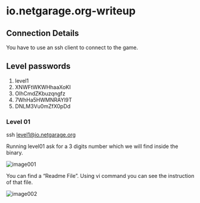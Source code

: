# io.netgarage.org-writeup
                  
## Connection Details 
You have to use an ssh client to connect to the game.

## Level passwords
1.  level1
2.  XNWFtWKWHhaaXoKI
3.  OlhCmdZKbuzqngfz
4.  7WhHa5HWMNRAYl9T
5.  DNLM3Vu0mZfX0pDd

###  Level 01
ssh level1@io.netgarage.org

Running level01 ask for a 3 digits number which we will find inside the binary.

![image001](https://user-images.githubusercontent.com/41302499/75864765-8584d800-5e28-11ea-87e0-23d0ccbd598e.png)

You can find a “Readme File”. Using vi command you can see the instruction of that file.

![image002](https://user-images.githubusercontent.com/41302499/75865123-0fcd3c00-5e29-11ea-9e3e-b153e0e7f751.png)
